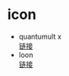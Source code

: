 #  icon  
- quantumult x  
[链接](https://github.com/Springsu313/quantumult/blob/7dd90b17350767a47a7e65263c80631617947cb3/spring-mini.json)
- loon  
[链接](https://github.com/Springsu313/loon/blob/441480e2fa58eed4169a5c8f33a1bc54042478e2/loon-mini.json)
